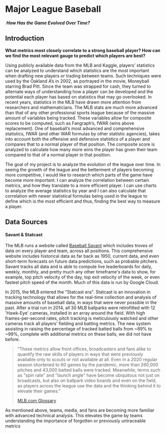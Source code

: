 # Major League Baseball 
​																			***How Has the Game Evolved Over Time?*** 

## Introduction

**What metrics most closely correlate to a strong baseball player? How can we find the most relevant gauge to predict which players are best?**

Using publicly available data from the MLB and Kaggle, players’ statistics can be analyzed to understand which statistics are the most important when drafting new players or trading between teams. Such techniques were used by the Oakland A’s in 2002, as portrayed in the movie, Moneyball starring Brad Pitt. Since the team was strapped for cash, they turned to alternate ways of understanding how a player can be developed and the potential each player has based on statistics that may go overlooked. In recent years, statistics in the MLB have drawn more attention from researchers and mathematicians. The MLB stats are much more advanced than that of any other professional sports league because of the massive amount of variables being tracked. These variables allow for composite scores to be computed, such as Fangraph’s, fWAR (wins above replacement). One of baseball’s most advanced and comprehensive statistics, fWAR (and other WAR formulas by other statistic agencies), takes into account both the offensive and defensive statistics of a player and compares that to a normal player of that position. The composite score is analyzed to calculate how many more wins the player has given their team compared to that of a normal player in that position. 

The goal of my project is to analyze the evolution of the league over time. In seeing the growth of the league and the betterment of players becoming more competitive, I would like to research which parts of the game have become more important. I can analyze the correlation between certain metrics, and how they translate to a more efficient player. I can use charts to analyze the average statistics by year and I can also calculate that correlation with newer statistical formulas being used in the league to define which is the most efficient and thus, finding the best way to measure a player.

## Data Sources

#### Savant & Statcast

The MLB runs a website called [Baseball Savant](https://baseballsavant.mlb.com/) which includes troves of data on every player and team, across all positions. This comprehensive website includes historical data as far back as 1950, current data, and even short-term forecasts on future data predictions, such as probable pitchers. Savant tracks all data and is able to compute live leaderboards for daily, weekly, monthly, and pretty much any other timeframe's data to show, for example, top pitch velocity of the day, top exit velocity of the week, or even fastest pitch speed of the month. Much of this data is run by Google Cloud.

In 2015, the MLB entered the "Statcast era". Statcast is an innovation in tracking technology that allows for the real-time collection and analysis of massive amounts of baseball data, in ways that were never possible in the past. After a trial run in 2014, all 30 MLB ballparks were retrofitted with 12 'Hawk-Eye' cameras, installed in an array around the field. With high frames-per-second rates, pitch tracking is meticulously watched and other cameras track all players' fielding and batting metrics. The new system assisting in raising the percentage of tracked batted balls from ~89% to ~99%, complete with additional metrics on these balls, we did not have before.

> "These metrics allow front offices, broadcasters and fans alike to quantify the raw skills of players in ways that were previously available only to scouts or not available at all. Even in a 2020 regular season shortened to 60 games by the pandemic, more than 260,000 pitches and 43,000 batted balls were tracked. Meanwhile, terms such as "spin rate" and "launch angle" have become ubiquitous not just on broadcasts, but also on ballpark video boards and even on the field, as players across the league use the data and the thinking behind it to elevate their games."
>
> [MLB.com Glossary](https://www.mlb.com/glossary/statcast)

As mentioned above, teams, media, and fans are becoming more familiar with advanced technical analysis. This elevates the game by teams understanding the importance of forgotten or previously untraceable metrics